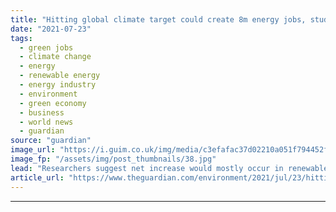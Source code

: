 ```yaml
---
title: "Hitting global climate target could create 8m energy jobs, study says"
date: "2021-07-23"
tags: 
  - green jobs
  - climate change
  - energy
  - renewable energy
  - energy industry
  - environment
  - green economy
  - business
  - world news
  - guardian
source: "guardian"
image_url: "https://i.guim.co.uk/img/media/c3efafac37d02210a051f794452fbb8c3c2480a0/0_241_3500_2100/master/3500.jpg?width=460&quality=85&auto=format&fit=max&s=272fa153abc4987f2202e26b03e2153a"
image_fp: "/assets/img/post_thumbnails/38.jpg"
lead: "Researchers suggest net increase would mostly occur in renewables sector, with decline in fossil fuelsIf some politicians are to be believed, taking sweeping action to meet the goals of the Paris climate agreement would be calamitous for jobs in the ..."
article_url: "https://www.theguardian.com/environment/2021/jul/23/hitting-global-climate-target-could-create-8m-energy-jobs-study-says"
---
```


---
